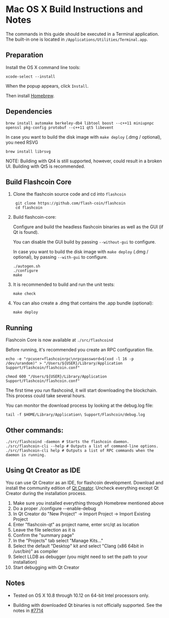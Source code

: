 Mac OS X Build Instructions and Notes
====================================
The commands in this guide should be executed in a Terminal application.
The built-in one is located in `/Applications/Utilities/Terminal.app`.

Preparation
-----------
Install the OS X command line tools:

`xcode-select --install`

When the popup appears, click `Install`.

Then install [Homebrew](http://brew.sh).

Dependencies
----------------------

    brew install automake berkeley-db4 libtool boost --c++11 miniupnpc openssl pkg-config protobuf --c++11 qt5 libevent

In case you want to build the disk image with `make deploy` (.dmg / optional), you need RSVG
 
    brew install librsvg

NOTE: Building with Qt4 is still supported, however, could result in a broken UI. Building with Qt5 is recommended.

Build Flashcoin Core
------------------------

1. Clone the flashcoin source code and cd into `flashcoin`

        git clone https://github.com/flash-coin/flashcoin
        cd flashcoin

2.  Build flashcoin-core:

    Configure and build the headless flashcoin binaries as well as the GUI (if Qt is found).

    You can disable the GUI build by passing `--without-gui` to configure.

    In case you want to build the disk image with `make deploy` (.dmg / optional), by passing `--with-gui` to configure.
    
        ./autogen.sh
        ./configure
        make

3.  It is recommended to build and run the unit tests:

        make check

4.  You can also create a .dmg that contains the .app bundle (optional):

        make deploy

Running
-------

Flashcoin Core is now available at `./src/flashcoind`

Before running, it's recommended you create an RPC configuration file.

    echo -e "rpcuser=flashcoinrpc\nrpcpassword=$(xxd -l 16 -p /dev/urandom)" > "/Users/${USER}/Library/Application Support/Flashcoin/flashcoin.conf"

    chmod 600 "/Users/${USER}/Library/Application Support/Flashcoin/flashcoin.conf"

The first time you run flashcoind, it will start downloading the blockchain. This process could take several hours.

You can monitor the download process by looking at the debug.log file:

    tail -f $HOME/Library/Application\ Support/Flashcoin/debug.log

Other commands:
-------

    ./src/flashcoind -daemon # Starts the flashcoin daemon.
    ./src/flashcoin-cli --help # Outputs a list of command-line options.
    ./src/flashcoin-cli help # Outputs a list of RPC commands when the daemon is running.

Using Qt Creator as IDE
------------------------
You can use Qt Creator as an IDE, for flashcoin development.
Download and install the community edition of [Qt Creator](https://www.qt.io/download/).
Uncheck everything except Qt Creator during the installation process.

1. Make sure you installed everything through Homebrew mentioned above
2. Do a proper ./configure --enable-debug
3. In Qt Creator do "New Project" -> Import Project -> Import Existing Project
4. Enter "flashcoin-qt" as project name, enter src/qt as location
5. Leave the file selection as it is
6. Confirm the "summary page"
7. In the "Projects" tab select "Manage Kits..."
8. Select the default "Desktop" kit and select "Clang (x86 64bit in /usr/bin)" as compiler
9. Select LLDB as debugger (you might need to set the path to your installation)
10. Start debugging with Qt Creator

Notes
-----

* Tested on OS X 10.8 through 10.12 on 64-bit Intel processors only.

* Building with downloaded Qt binaries is not officially supported. See the notes in [#7714](https://github.com/bitcoin/bitcoin/issues/7714)
